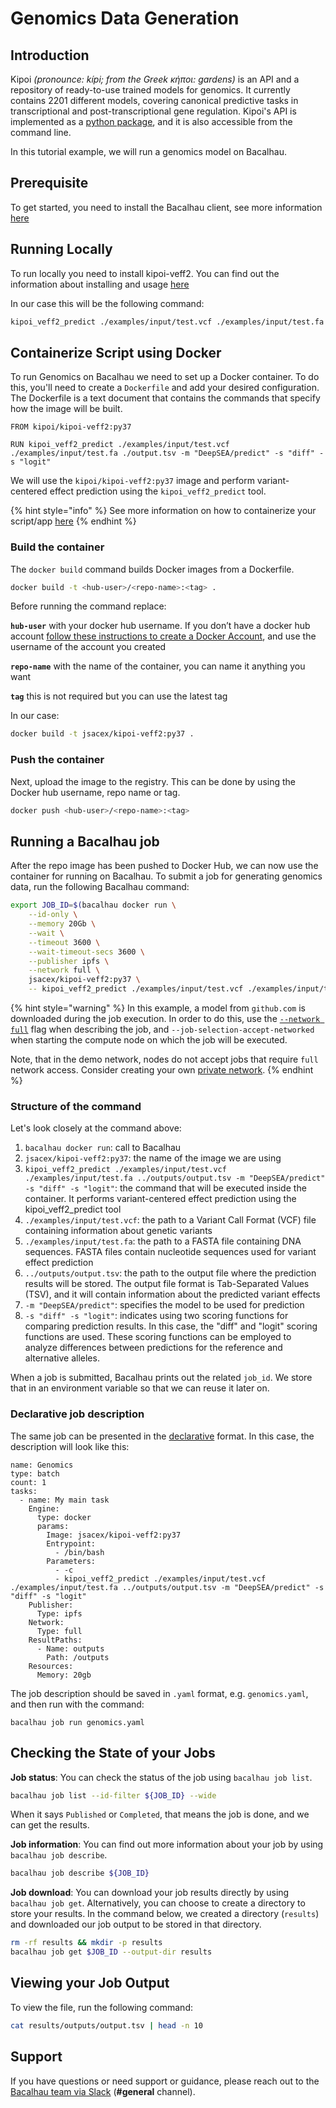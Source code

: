 # Genomics Data Generation

## Introduction​ <a href="#introduction" id="introduction"></a>

Kipoi _(pronounce: kípi; from the Greek κήποι: gardens)_ is an API and a repository of ready-to-use trained models for genomics. It currently contains 2201 different models, covering canonical predictive tasks in transcriptional and post-transcriptional gene regulation. Kipoi's API is implemented as a [python package](https://github.com/kipoi/kipoi), and it is also accessible from the command line.

In this tutorial example, we will run a genomics model on Bacalhau.

## Prerequisite​ <a href="#prerequisite" id="prerequisite"></a>

To get started, you need to install the Bacalhau client, see more information [here](../../getting-started/installation/)

## Running Locally​​ <a href="#running-locally" id="running-locally"></a>

To run locally you need to install kipoi-veff2. You can find out the information about installing and usage [here](https://github.com/kipoi/kipoi-veff2/blob/main/README.md)

In our case this will be the following command:

```bash
kipoi_veff2_predict ./examples/input/test.vcf ./examples/input/test.fa ./output.tsv -m "DeepSEA/predict" -s "diff" -s "logit"
```

## Containerize Script using Docker​ <a href="#containerize-script-using-docker" id="containerize-script-using-docker"></a>

To run Genomics on Bacalhau we need to set up a Docker container. To do this, you'll need to create a `Dockerfile` and add your desired configuration. The Dockerfile is a text document that contains the commands that specify how the image will be built.

```docker
FROM kipoi/kipoi-veff2:py37

RUN kipoi_veff2_predict ./examples/input/test.vcf ./examples/input/test.fa ./output.tsv -m "DeepSEA/predict" -s "diff" -s "logit"
```

We will use the `kipoi/kipoi-veff2:py37` image and perform variant-centered effect prediction using the `kipoi_veff2_predict` tool.

{% hint style="info" %}
See more information on how to containerize your script/app [here](https://docs.docker.com/get-started/02_our_app/)
{% endhint %}

### Build the container​ <a href="#build-the-container" id="build-the-container"></a>

The `docker build` command builds Docker images from a Dockerfile.

```bash
docker build -t <hub-user>/<repo-name>:<tag> .
```

Before running the command replace:

**`hub-user`** with your docker hub username. If you don’t have a docker hub account [follow these instructions to create a Docker Account](https://docs.docker.com/docker-id/), and use the username of the account you created

**`repo-name`** with the name of the container, you can name it anything you want

**`tag`** this is not required but you can use the latest tag

In our case:

```bash
docker build -t jsacex/kipoi-veff2:py37 .
```

### Push the container​ <a href="#push-the-container" id="push-the-container"></a>

Next, upload the image to the registry. This can be done by using the Docker hub username, repo name or tag.

```bash
docker push <hub-user>/<repo-name>:<tag>
```

## Running a Bacalhau job​ <a href="#running-a-bacalhau-job" id="running-a-bacalhau-job"></a>

After the repo image has been pushed to Docker Hub, we can now use the container for running on Bacalhau. To submit a job for generating genomics data, run the following Bacalhau command:

```bash
export JOB_ID=$(bacalhau docker run \
    --id-only \
    --memory 20Gb \
    --wait \
    --timeout 3600 \
    --wait-timeout-secs 3600 \
    --publisher ipfs \
    --network full \
    jsacex/kipoi-veff2:py37 \
    -- kipoi_veff2_predict ./examples/input/test.vcf ./examples/input/test.fa ../outputs/output.tsv -m "DeepSEA/predict" -s "diff" -s "logit")
```

{% hint style="warning" %}
In this example, a model from `github.com` is downloaded during the job execution. In order to do this, use the [`--network full`](../../setting-up/networking-instructions/networking.md#specifying-jobs-to-access-the-internet) flag when describing the job, and `--job-selection-accept-networked` when starting the compute node on which the job will be executed.&#x20;

Note, that in the demo network, nodes do not accept jobs that require `full` network access. Consider creating your own [private network](../../getting-started/create-private-network.md).
{% endhint %}

### Structure of the command​ <a href="#structure-of-the-command" id="structure-of-the-command"></a>

Let's look closely at the command above:

1. `bacalhau docker run`: call to Bacalhau
2. `jsacex/kipoi-veff2:py37`: the name of the image we are using
3. `kipoi_veff2_predict ./examples/input/test.vcf ./examples/input/test.fa ../outputs/output.tsv -m "DeepSEA/predict" -s "diff" -s "logit"`: the command that will be executed inside the container. It performs variant-centered effect prediction using the kipoi\_veff2\_predict tool
4. `./examples/input/test.vcf`: the path to a Variant Call Format (VCF) file containing information about genetic variants
5. `./examples/input/test.fa`: the path to a FASTA file containing DNA sequences. FASTA files contain nucleotide sequences used for variant effect prediction
6. `../outputs/output.tsv`: the path to the output file where the prediction results will be stored. The output file format is Tab-Separated Values (TSV), and it will contain information about the predicted variant effects
7. `-m "DeepSEA/predict"`: specifies the model to be used for prediction
8. `-s "diff" -s "logit"`: indicates using two scoring functions for comparing prediction results. In this case, the "diff" and "logit" scoring functions are used. These scoring functions can be employed to analyze differences between predictions for the reference and alternative alleles.

When a job is submitted, Bacalhau prints out the related `job_id`. We store that in an environment variable so that we can reuse it later on.

### Declarative job description​ <a href="#declarative-job-description" id="declarative-job-description"></a>

The same job can be presented in the [declarative](../../references/jobs/job/) format. In this case, the description will look like this:

```
name: Genomics
type: batch
count: 1
tasks:
  - name: My main task
    Engine:
      type: docker
      params:
        Image: jsacex/kipoi-veff2:py37
        Entrypoint:
          - /bin/bash
        Parameters:
          - -c
          - kipoi_veff2_predict ./examples/input/test.vcf ./examples/input/test.fa ../outputs/output.tsv -m "DeepSEA/predict" -s "diff" -s "logit"
    Publisher:
      Type: ipfs
    Network:
      Type: full
    ResultPaths:
      - Name: outputs
        Path: /outputs
    Resources:
      Memory: 20gb
```

The job description should be saved in `.yaml` format, e.g. `genomics.yaml`, and then run with the command:

```
bacalhau job run genomics.yaml
```

## Checking the State of your Jobs​ <a href="#checking-the-state-of-your-jobs" id="checking-the-state-of-your-jobs"></a>

**Job status**: You can check the status of the job using `bacalhau job list`.

```bash
bacalhau job list --id-filter ${JOB_ID} --wide
```

When it says `Published` or `Completed`, that means the job is done, and we can get the results.

**Job information**: You can find out more information about your job by using `bacalhau job describe`.

```bash
bacalhau job describe ${JOB_ID}
```

**Job download**: You can download your job results directly by using `bacalhau job get`. Alternatively, you can choose to create a directory to store your results. In the command below, we created a directory (`results`) and downloaded our job output to be stored in that directory.

```bash
rm -rf results && mkdir -p results
bacalhau job get $JOB_ID --output-dir results
```

## Viewing your Job Output​ <a href="#viewing-your-job-output" id="viewing-your-job-output"></a>

To view the file, run the following command:

```bash
cat results/outputs/output.tsv | head -n 10  
```

## Support​ <a href="#support" id="support"></a>

If you have questions or need support or guidance, please reach out to the [Bacalhau team via Slack](https://bacalhauproject.slack.com/ssb/redirect) (**#general** channel).
